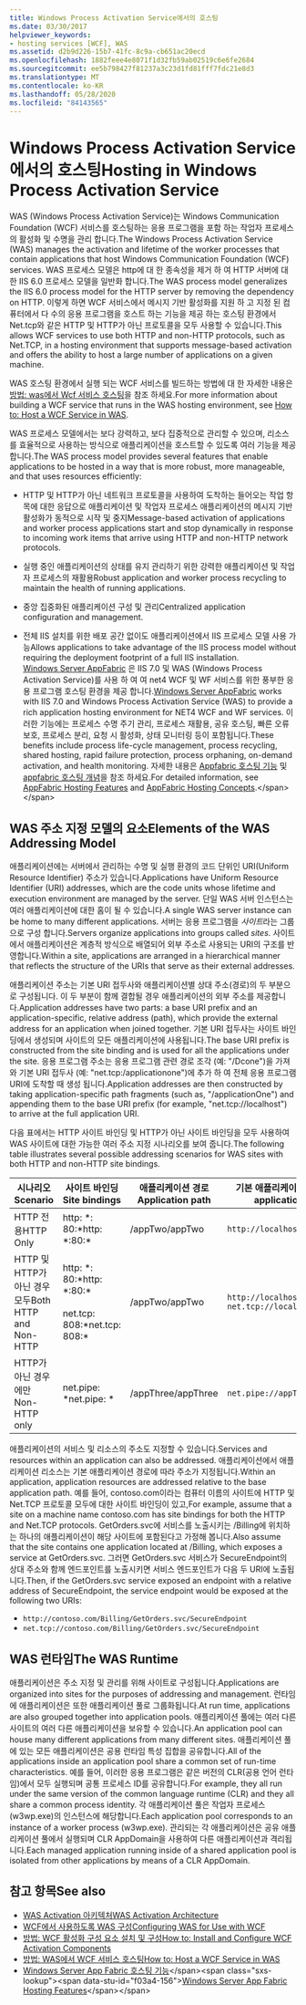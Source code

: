 ```yaml
---
title: Windows Process Activation Service에서의 호스팅
ms.date: 03/30/2017
helpviewer_keywords:
- hosting services [WCF], WAS
ms.assetid: d2b9d226-15b7-41fc-8c9a-cb651ac20ecd
ms.openlocfilehash: 1882feee4e8071f1d32fb59ab02519c6e6fe2684
ms.sourcegitcommit: ee5b798427f81237a3c23d1fd81fff7fdc21e8d3
ms.translationtype: MT
ms.contentlocale: ko-KR
ms.lasthandoff: 05/28/2020
ms.locfileid: "84143565"
---
```

# <a name="hosting-in-windows-process-activation-service"></a><span data-ttu-id="f03a4-102">Windows Process Activation Service에서의 호스팅</span><span class="sxs-lookup"><span data-stu-id="f03a4-102">Hosting in Windows Process Activation Service</span></span>
<span data-ttu-id="f03a4-103">WAS (Windows Process Activation Service)는 Windows Communication Foundation (WCF) 서비스를 호스팅하는 응용 프로그램을 포함 하는 작업자 프로세스의 활성화 및 수명을 관리 합니다.</span><span class="sxs-lookup"><span data-stu-id="f03a4-103">The Windows Process Activation Service (WAS) manages the activation and lifetime of the worker processes that contain applications that host Windows Communication Foundation (WCF) services.</span></span> <span data-ttu-id="f03a4-104">WAS 프로세스 모델은 http에 대 한 종속성을 제거 하 여 HTTP 서버에 대 한 IIS 6.0 프로세스 모델을 일반화 합니다.</span><span class="sxs-lookup"><span data-stu-id="f03a4-104">The WAS process model generalizes the IIS 6.0 process model for the HTTP server by removing the dependency on HTTP.</span></span> <span data-ttu-id="f03a4-105">이렇게 하면 WCF 서비스에서 메시지 기반 활성화를 지원 하 고 지정 된 컴퓨터에서 다 수의 응용 프로그램을 호스트 하는 기능을 제공 하는 호스팅 환경에서 Net.tcp와 같은 HTTP 및 HTTP가 아닌 프로토콜을 모두 사용할 수 있습니다.</span><span class="sxs-lookup"><span data-stu-id="f03a4-105">This allows WCF services to use both HTTP and non-HTTP protocols, such as Net.TCP, in a hosting environment that supports message-based activation and offers the ability to host a large number of applications on a given machine.</span></span>  
  
 <span data-ttu-id="f03a4-106">WAS 호스팅 환경에서 실행 되는 WCF 서비스를 빌드하는 방법에 대 한 자세한 내용은 [방법: was에서 Wcf 서비스 호스팅](../../../../docs/framework/wcf/feature-details/how-to-host-a-wcf-service-in-was.md)을 참조 하세요.</span><span class="sxs-lookup"><span data-stu-id="f03a4-106">For more information about building a WCF service that runs in the WAS hosting environment, see [How to: Host a WCF Service in WAS](../../../../docs/framework/wcf/feature-details/how-to-host-a-wcf-service-in-was.md).</span></span>  
  
 <span data-ttu-id="f03a4-107">WAS 프로세스 모델에서는 보다 강력하고, 보다 집중적으로 관리할 수 있으며, 리소스를 효율적으로 사용하는 방식으로 애플리케이션을 호스트할 수 있도록 여러 기능을 제공합니다.</span><span class="sxs-lookup"><span data-stu-id="f03a4-107">The WAS process model provides several features that enable applications to be hosted in a way that is more robust, more manageable, and that uses resources efficiently:</span></span>  
  
- <span data-ttu-id="f03a4-108">HTTP 및 HTTP가 아닌 네트워크 프로토콜을 사용하여 도착하는 들어오는 작업 항목에 대한 응답으로 애플리케이션 및 작업자 프로세스 애플리케이션의 메시지 기반 활성화가 동적으로 시작 및 중지</span><span class="sxs-lookup"><span data-stu-id="f03a4-108">Message-based activation of applications and worker process applications start and stop dynamically in response to incoming work items that arrive using HTTP and non-HTTP network protocols.</span></span>  
  
- <span data-ttu-id="f03a4-109">실행 중인 애플리케이션의 상태를 유지 관리하기 위한 강력한 애플리케이션 및 작업자 프로세스의 재활용</span><span class="sxs-lookup"><span data-stu-id="f03a4-109">Robust application and worker process recycling to maintain the health of running applications.</span></span>  
  
- <span data-ttu-id="f03a4-110">중앙 집중화된 애플리케이션 구성 및 관리</span><span class="sxs-lookup"><span data-stu-id="f03a4-110">Centralized application configuration and management.</span></span>  
  
- <span data-ttu-id="f03a4-111">전체 IIS 설치를 위한 배포 공간 없이도 애플리케이션에서 IIS 프로세스 모델 사용 가능</span><span class="sxs-lookup"><span data-stu-id="f03a4-111">Allows applications to take advantage of the IIS process model without requiring the deployment footprint of a full IIS installation.</span></span>  
<span data-ttu-id="f03a4-112">[Windows Server AppFabric](https://docs.microsoft.com/previous-versions/appfabric/ff384253(v=azure.10)) 은 IIS 7.0 및 WAS (Windows Process Activation Service)를 사용 하 여 여 net4 WCF 및 WF 서비스를 위한 풍부한 응용 프로그램 호스팅 환경을 제공 합니다.</span><span class="sxs-lookup"><span data-stu-id="f03a4-112">[Windows Server AppFabric](https://docs.microsoft.com/previous-versions/appfabric/ff384253(v=azure.10)) works with IIS 7.0 and Windows Process Activation Service (WAS) to provide a rich application hosting environment for NET4 WCF and WF services.</span></span> <span data-ttu-id="f03a4-113">이러한 기능에는 프로세스 수명 주기 관리, 프로세스 재활용, 공유 호스팅, 빠른 오류 보호, 프로세스 분리, 요청 시 활성화, 상태 모니터링 등이 포함됩니다.</span><span class="sxs-lookup"><span data-stu-id="f03a4-113">These benefits include process life-cycle management, process recycling, shared hosting, rapid failure protection, process orphaning, on-demand activation, and health monitoring.</span></span> <span data-ttu-id="f03a4-114">자세한 내용은 [Appfabric 호스팅 기능](https://docs.microsoft.com/previous-versions/appfabric/ee677189(v=azure.10)) 및 [appfabric 호스팅 개념](https://docs.microsoft.com/previous-versions/appfabric/ee677371(v=azure.10))을 참조 하세요.</span><span class="sxs-lookup"><span data-stu-id="f03a4-114">For detailed information, see [AppFabric Hosting Features](https://docs.microsoft.com/previous-versions/appfabric/ee677189(v=azure.10)) and [AppFabric Hosting Concepts](https://docs.microsoft.com/previous-versions/appfabric/ee677371(v=azure.10)).</span></span>  
  
## <a name="elements-of-the-was-addressing-model"></a><span data-ttu-id="f03a4-115">WAS 주소 지정 모델의 요소</span><span class="sxs-lookup"><span data-stu-id="f03a4-115">Elements of the WAS Addressing Model</span></span>  
 <span data-ttu-id="f03a4-116">애플리케이션에는 서버에서 관리하는 수명 및 실행 환경의 코드 단위인 URI(Uniform Resource Identifier) 주소가 있습니다.</span><span class="sxs-lookup"><span data-stu-id="f03a4-116">Applications have Uniform Resource Identifier (URI) addresses, which are the code units whose lifetime and execution environment are managed by the server.</span></span> <span data-ttu-id="f03a4-117">단일 WAS 서버 인스턴스는 여러 애플리케이션에 대한 홈이 될 수 있습니다.</span><span class="sxs-lookup"><span data-stu-id="f03a4-117">A single WAS server instance can be home to many different applications.</span></span> <span data-ttu-id="f03a4-118">서버는 응용 프로그램을 *사이트*라는 그룹으로 구성 합니다.</span><span class="sxs-lookup"><span data-stu-id="f03a4-118">Servers organize applications into groups called *sites*.</span></span> <span data-ttu-id="f03a4-119">사이트에서 애플리케이션은 계층적 방식으로 배열되어 외부 주소로 사용되는 URI의 구조를 반영합니다.</span><span class="sxs-lookup"><span data-stu-id="f03a4-119">Within a site, applications are arranged in a hierarchical manner that reflects the structure of the URIs that serve as their external addresses.</span></span>  
  
 <span data-ttu-id="f03a4-120">애플리케이션 주소는 기본 URI 접두사와 애플리케이션별 상대 주소(경로)의 두 부분으로 구성됩니다. 이 두 부분이 함께 결합될 경우 애플리케이션의 외부 주소를 제공합니다.</span><span class="sxs-lookup"><span data-stu-id="f03a4-120">Application addresses have two parts: a base URI prefix and an application-specific, relative address (path), which provide the external address for an application when joined together.</span></span> <span data-ttu-id="f03a4-121">기본 URI 접두사는 사이트 바인딩에서 생성되며 사이트의 모든 애플리케이션에 사용됩니다.</span><span class="sxs-lookup"><span data-stu-id="f03a4-121">The base URI prefix is constructed from the site binding and is used for all the applications under the site.</span></span> <span data-ttu-id="f03a4-122">응용 프로그램 주소는 응용 프로그램 관련 경로 조각 (예: "/Dcone")을 가져와 기본 URI 접두사 (예: "net.tcp:/applicationone")에 추가 하 여 전체 응용 프로그램 URI에 도착할 때 생성 됩니다.</span><span class="sxs-lookup"><span data-stu-id="f03a4-122">Application addresses are then constructed by taking application-specific path fragments (such as, "/applicationOne") and appending them to the base URI prefix (for example, "net.tcp://localhost") to arrive at the full application URI.</span></span>  
  
 <span data-ttu-id="f03a4-123">다음 표에서는 HTTP 사이트 바인딩 및 HTTP가 아닌 사이트 바인딩을 모두 사용하여 WAS 사이트에 대한 가능한 여러 주소 지정 시나리오를 보여 줍니다.</span><span class="sxs-lookup"><span data-stu-id="f03a4-123">The following table illustrates several possible addressing scenarios for WAS sites with both HTTP and non-HTTP site bindings.</span></span>  
  
|<span data-ttu-id="f03a4-124">시나리오</span><span class="sxs-lookup"><span data-stu-id="f03a4-124">Scenario</span></span>|<span data-ttu-id="f03a4-125">사이트 바인딩</span><span class="sxs-lookup"><span data-stu-id="f03a4-125">Site bindings</span></span>|<span data-ttu-id="f03a4-126">애플리케이션 경로</span><span class="sxs-lookup"><span data-stu-id="f03a4-126">Application path</span></span>|<span data-ttu-id="f03a4-127">기본 애플리케이션 URI</span><span class="sxs-lookup"><span data-stu-id="f03a4-127">Base application URIs</span></span>|  
|--------------|-------------------|----------------------|---------------------------|  
|<span data-ttu-id="f03a4-128">HTTP 전용</span><span class="sxs-lookup"><span data-stu-id="f03a4-128">HTTP Only</span></span>|<span data-ttu-id="f03a4-129">http: \*: 80:\*</span><span class="sxs-lookup"><span data-stu-id="f03a4-129">http: \*:80:\*</span></span>|<span data-ttu-id="f03a4-130">/appTwo</span><span class="sxs-lookup"><span data-stu-id="f03a4-130">/appTwo</span></span>|`http://localhost/appTwo/`|  
|<span data-ttu-id="f03a4-131">HTTP 및 HTTP가 아닌 경우 모두</span><span class="sxs-lookup"><span data-stu-id="f03a4-131">Both HTTP and Non-HTTP</span></span>|<span data-ttu-id="f03a4-132">http: \*: 80:\*</span><span class="sxs-lookup"><span data-stu-id="f03a4-132">http: \*:80:\*</span></span><br /><br /> <span data-ttu-id="f03a4-133">net.tcp: 808:\*</span><span class="sxs-lookup"><span data-stu-id="f03a4-133">net.tcp: 808:\*</span></span>|<span data-ttu-id="f03a4-134">/appTwo</span><span class="sxs-lookup"><span data-stu-id="f03a4-134">/appTwo</span></span>|`http://localhost/appTwo/`<br />`net.tcp://localhost/appTwo/`|  
|<span data-ttu-id="f03a4-135">HTTP가 아닌 경우에만</span><span class="sxs-lookup"><span data-stu-id="f03a4-135">Non-HTTP only</span></span>|<span data-ttu-id="f03a4-136">net.pipe: \*</span><span class="sxs-lookup"><span data-stu-id="f03a4-136">net.pipe: \*</span></span>|<span data-ttu-id="f03a4-137">/appThree</span><span class="sxs-lookup"><span data-stu-id="f03a4-137">/appThree</span></span>|`net.pipe://appThree/`|  
  
 <span data-ttu-id="f03a4-138">애플리케이션의 서비스 및 리소스의 주소도 지정할 수 있습니다.</span><span class="sxs-lookup"><span data-stu-id="f03a4-138">Services and resources within an application can also be addressed.</span></span> <span data-ttu-id="f03a4-139">애플리케이션에서 애플리케이션 리소스는 기본 애플리케이션 경로에 따라 주소가 지정됩니다.</span><span class="sxs-lookup"><span data-stu-id="f03a4-139">Within an application, application resources are addressed relative to the base application path.</span></span> <span data-ttu-id="f03a4-140">예를 들어, contoso.com이라는 컴퓨터 이름의 사이트에 HTTP 및 Net.TCP 프로토콜 모두에 대한 사이트 바인딩이 있고,</span><span class="sxs-lookup"><span data-stu-id="f03a4-140">For example, assume that a site on a machine name contoso.com has site bindings for both the HTTP and Net.TCP protocols.</span></span> <span data-ttu-id="f03a4-141">GetOrders.svc에 서비스를 노출시키는 /Billing에 위치하는 하나의 애플리케이션이 해당 사이트에 포함된다고 가정해 봅니다.</span><span class="sxs-lookup"><span data-stu-id="f03a4-141">Also assume that the site contains one application located at /Billing, which exposes a service at GetOrders.svc.</span></span> <span data-ttu-id="f03a4-142">그러면 GetOrders.svc 서비스가 SecureEndpoint의 상대 주소와 함께 엔드포인트를 노출시키면 서비스 엔드포인트가 다음 두 URI에 노출됩니다.</span><span class="sxs-lookup"><span data-stu-id="f03a4-142">Then, if the GetOrders.svc service exposed an endpoint with a relative address of SecureEndpoint, the service endpoint would be exposed at the following two URIs:</span></span>  
  
- `http://contoso.com/Billing/GetOrders.svc/SecureEndpoint`
- `net.tcp://contoso.com/Billing/GetOrders.svc/SecureEndpoint`
  
## <a name="the-was-runtime"></a><span data-ttu-id="f03a4-143">WAS 런타임</span><span class="sxs-lookup"><span data-stu-id="f03a4-143">The WAS Runtime</span></span>  
 <span data-ttu-id="f03a4-144">애플리케이션은 주소 지정 및 관리를 위해 사이트로 구성됩니다.</span><span class="sxs-lookup"><span data-stu-id="f03a4-144">Applications are organized into sites for the purposes of addressing and management.</span></span> <span data-ttu-id="f03a4-145">런타임에 애플리케이션은 또한 애플리케이션 풀로 그룹화됩니다.</span><span class="sxs-lookup"><span data-stu-id="f03a4-145">At run time, applications are also grouped together into application pools.</span></span> <span data-ttu-id="f03a4-146">애플리케이션 풀에는 여러 다른 사이트의 여러 다른 애플리케이션을 보유할 수 있습니다.</span><span class="sxs-lookup"><span data-stu-id="f03a4-146">An application pool can house many different applications from many different sites.</span></span> <span data-ttu-id="f03a4-147">애플리케이션 풀에 있는 모든 애플리케이션은 공용 런타임 특성 집합을 공유합니다.</span><span class="sxs-lookup"><span data-stu-id="f03a4-147">All of the applications inside an application pool share a common set of run-time characteristics.</span></span> <span data-ttu-id="f03a4-148">예를 들어, 이러한 응용 프로그램은 같은 버전의 CLR(공용 언어 런타임)에서 모두 실행되며 공통 프로세스 ID를 공유합니다.</span><span class="sxs-lookup"><span data-stu-id="f03a4-148">For example, they all run under the same version of the common language runtime (CLR) and they all share a common process identity.</span></span> <span data-ttu-id="f03a4-149">각 애플리케이션 풀은 작업자 프로세스(w3wp.exe)의 인스턴스에 해당합니다.</span><span class="sxs-lookup"><span data-stu-id="f03a4-149">Each application pool corresponds to an instance of a worker process (w3wp.exe).</span></span> <span data-ttu-id="f03a4-150">관리되는 각 애플리케이션은 공유 애플리케이션 풀에서 실행되며 CLR AppDomain을 사용하여 다른 애플리케이션과 격리됩니다.</span><span class="sxs-lookup"><span data-stu-id="f03a4-150">Each managed application running inside of a shared application pool is isolated from other applications by means of a CLR AppDomain.</span></span>  
  
## <a name="see-also"></a><span data-ttu-id="f03a4-151">참고 항목</span><span class="sxs-lookup"><span data-stu-id="f03a4-151">See also</span></span>

- [<span data-ttu-id="f03a4-152">WAS Activation 아키텍처</span><span class="sxs-lookup"><span data-stu-id="f03a4-152">WAS Activation Architecture</span></span>](../../../../docs/framework/wcf/feature-details/was-activation-architecture.md)
- [<span data-ttu-id="f03a4-153">WCF에서 사용하도록 WAS 구성</span><span class="sxs-lookup"><span data-stu-id="f03a4-153">Configuring WAS for Use with WCF</span></span>](../../../../docs/framework/wcf/feature-details/configuring-the-wpa--service-for-use-with-wcf.md)
- [<span data-ttu-id="f03a4-154">방법: WCF 활성화 구성 요소 설치 및 구성</span><span class="sxs-lookup"><span data-stu-id="f03a4-154">How to: Install and Configure WCF Activation Components</span></span>](../../../../docs/framework/wcf/feature-details/how-to-install-and-configure-wcf-activation-components.md)
- [<span data-ttu-id="f03a4-155">방법: WAS에서 WCF 서비스 호스팅</span><span class="sxs-lookup"><span data-stu-id="f03a4-155">How to: Host a WCF Service in WAS</span></span>](../../../../docs/framework/wcf/feature-details/how-to-host-a-wcf-service-in-was.md)
- <span data-ttu-id="f03a4-156">[Windows Server App Fabric 호스팅 기능](https://docs.microsoft.com/previous-versions/appfabric/ee677189(v=azure.10))</span><span class="sxs-lookup"><span data-stu-id="f03a4-156">[Windows Server App Fabric Hosting Features](https://docs.microsoft.com/previous-versions/appfabric/ee677189(v=azure.10))</span></span>

